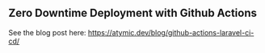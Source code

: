 ## Zero Downtime Deployment with Github Actions

See the blog post here:
https://atymic.dev/blog/github-actions-laravel-ci-cd/


